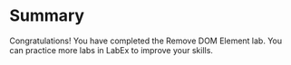 # Summary

Congratulations! You have completed the Remove DOM Element lab. You can practice more labs in LabEx to improve your skills.
